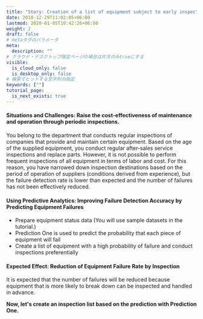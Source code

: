 ```yaml
---
title: "Story: Creation of a list of equipment subject to early inspection"
date: 2018-12-29T11:02:05+06:00
lastmod: 2020-01-05T10:42:26+06:00
weight: 2
draft: false
# metaタグのパラメータ
meta:
  description: ""
# クラウド・デスクトップ限定ページの場合は片方のみtrueにする
visible:
  is_cloud_only: false
  is_desktop_only: false
# 検索でヒットする文字列の指定
keywords: [""]
tutorial_page:
  is_next_exists: true
---
```


#### Situations and Challenges: Raise the cost-effectiveness of maintenance and operation through periodic inspections.

You belong to the department that conducts regular inspections of companies that provide and maintain certain equipment.
Based on the age of the supplied equipment, you conduct regular after-sales service inspections and replace parts. However, it is not possible to perform frequent inspections of all equipment in terms of labor and cost.
For this reason, you have narrowed down inspection destinations based on the period of operation of suppliers (conditions derived from experience), but the failure detection rate is lower than expected and the number of failures has not been effectively reduced.

#### Using Predictive Analytics: Improving Failure Detection Accuracy by Predicting Equipment Failures

- Prepare equipment status data (You will use sample datasets in the tutorial.)
- Prediction One is used to predict the probability that each piece of equipment will fail
- Create a list of equipment with a high probability of failure and conduct inspections preferentially

#### Expected Effect: Reduction of Equipment Failure Rate by Inspection

It is expected that the number of failures will be reduced because equipment that is more likely to break down can be inspected and handled in advance.

**Now, let's create an inspection list based on the prediction with Prediction One.**
